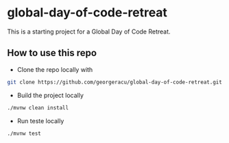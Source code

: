 # global-day-of-code-retreat

This is a starting project for a Global Day of Code Retreat.

## How to use this repo

* Clone the repo locally with
```sh
git clone https://github.com/georgeracu/global-day-of-code-retreat.git
```
* Build the project locally
```sh
./mvnw clean install
```
* Run teste locally
```sh
./mvnw test
```
